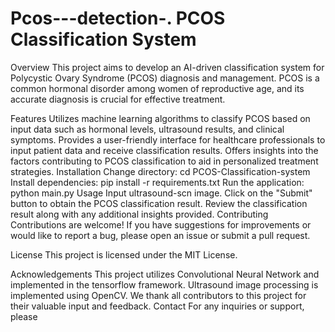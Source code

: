 # Pcos---detection-. PCOS Classification System
Overview
This project aims to develop an AI-driven classification system for Polycystic Ovary Syndrome (PCOS) diagnosis and management. PCOS is a common hormonal disorder among women of reproductive age, and its accurate diagnosis is crucial for effective treatment.

Features
Utilizes machine learning algorithms to classify PCOS based on input data such as hormonal levels, ultrasound results, and clinical symptoms.
Provides a user-friendly interface for healthcare professionals to input patient data and receive classification results.
Offers insights into the factors contributing to PCOS classification to aid in personalized treatment strategies.
Installation
Change directory: cd PCOS-Classification-system
Install dependencies: pip install -r requirements.txt
Run the application: python main.py
Usage
Input ultrasound-scn image.
Click on the "Submit" button to obtain the PCOS classification result.
Review the classification result along with any additional insights provided.
Contributing
Contributions are welcome! If you have suggestions for improvements or would like to report a bug, please open an issue or submit a pull request.

License
This project is licensed under the MIT License.

Acknowledgements
This project utilizes Convolutional Neural Network and implemented in the tensorflow framework.
Ultrasound image processing is implemented using OpenCV.
We thank all contributors to this project for their valuable input and feedback.
Contact
For any inquiries or support, please
